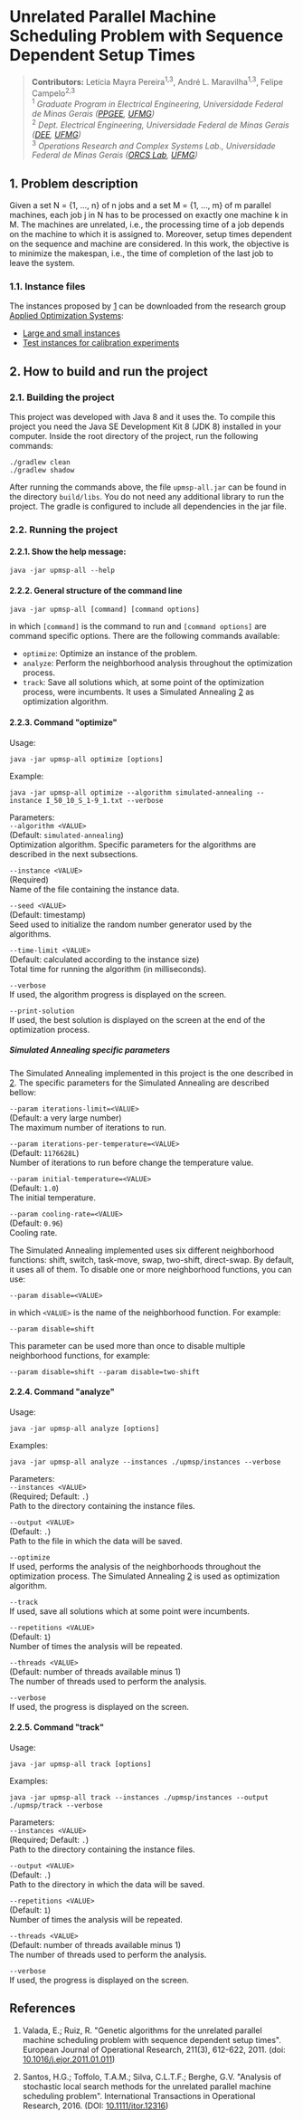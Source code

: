 # Unrelated Parallel Machine Scheduling Problem with Sequence Dependent Setup Times

> **Contributors:** Letícia Mayra Pereira<sup>1,3</sup>, André L. Maravilha<sup>1,3</sup>, Felipe Campelo<sup>2,3</sup>  
> <sup>1</sup> *Graduate Program in Electrical Engineering, Universidade Federal de Minas Gerais ([PPGEE](https://www.ppgee.ufmg.br/), [UFMG](https://www.ufmg.br/))*  
> <sup>2</sup> *Dept. Electrical Engineering, Universidade Federal de Minas Gerais ([DEE](http://www.dee.ufmg.br/), [UFMG](https://www.ufmg.br/))*  
> <sup>3</sup> *Operations Research and Complex Systems Lab., Universidade Federal de Minas Gerais ([ORCS Lab](http://orcslab.ppgee.ufmg.br/), [UFMG](https://www.ufmg.br/))*


## 1. Problem description

Given a set N = {1, ..., n} of n jobs and a set M = {1, ..., m} of m parallel machines, each job j in N has to be processed on exactly one machine k in M. The machines are unrelated, i.e., the processing time of a job depends on the machine to which it is assigned to. Moreover, setup times dependent on the sequence and machine are considered. In this work, the objective is to minimize the makespan, i.e., the time of completion of the last job to leave the system.

### 1.1. Instance files

The instances proposed by [1](#references) can be downloaded from the research group [Applied Optimization Systems](http://soa.iti.es/problem-instances):
* [Large and small instances](http://soa.iti.es/files/RSDST.7z)
* [Test instances for calibration experiments](http://soa.iti.es/files/RSDSTCalibration.7z)

## 2. How to build and run the project

### 2.1. Building the project

This project was developed with Java 8 and it uses the. To compile this project you need the Java SE Development Kit 8 (JDK 8) installed in your computer. Inside the root directory of the project, run the following commands:
```
./gradlew clean
./gradlew shadow
```

After running the commands above, the file `upmsp-all.jar` can be found in the directory `build/libs`. You do not need any additional library to run the project. The gradle is configured to include all dependencies in the jar file.


### 2.2. Running the project

#### 2.2.1. Show the help message:

```
java -jar upmsp-all --help
```

#### 2.2.2. General structure of the command line

```
java -jar upmsp-all [command] [command options]
```  
in which `[command]` is the command to run and `[command options]` are command specific options. There are the following commands available:
* `optimize`: Optimize an instance of the problem.
* `analyze`: Perform the neighborhood analysis throughout the optimization process.
* `track`: Save all solutions which, at some point of the optimization process, were incumbents. It uses a Simulated Annealing [2](#references) as optimization algorithm.


#### 2.2.3. Command "optimize"

Usage:  
```
java -jar upmsp-all optimize [options]
```

Example:  
```
java -jar upmsp-all optimize --algorithm simulated-annealing --instance I_50_10_S_1-9_1.txt --verbose
```

Parameters:  
`--algorithm <VALUE>`  
(Default: `simulated-annealing`)  
Optimization algorithm. Specific parameters for the algorithms are described in the next subsections.

`--instance <VALUE>`  
(Required)  
Name of the file containing the instance data.

`--seed <VALUE>`  
(Default: timestamp)  
Seed used to initialize the random number generator used by the algorithms.

`--time-limit <VALUE>`  
(Default: calculated according to the instance size)  
Total time for running the algorithm (in milliseconds).

`--verbose`  
If used, the algorithm progress is displayed on the screen.

`--print-solution`  
If used, the best solution is displayed on the screen at the end of the optimization process.


##### Simulated Annealing specific parameters

The Simulated Annealing implemented in this project is the one described in [2](#references). The specific parameters for the Simulated Annealing are described bellow:

`--param iterations-limit=<VALUE>`  
(Default: a very large number)  
The maximum number of iterations to run.

`--param iterations-per-temperature=<VALUE>`  
(Default: `1176628L`)  
Number of iterations to run before change the temperature value.

`--param initial-temperature=<VALUE>`  
(Default: `1.0`)  
The initial temperature.

`--param cooling-rate=<VALUE>`  
(Default: `0.96`)  
Cooling rate.

The Simulated Annealing implemented uses six different neighborhood functions: shift, switch, task-move, swap, two-shift, direct-swap. By default, it uses all of them. To disable one or more neighborhood functions, you can use:
```
--param disable=<VALUE>
```  
in which `<VALUE>` is the name of the neighborhood function. For example:
```
--param disable=shift
```  
This parameter can be used more than once to disable multiple neighborhood functions, for example:
```
--param disable=shift --param disable=two-shift
```


#### 2.2.4. Command "analyze"

Usage:  
```
java -jar upmsp-all analyze [options]
```

Examples:  
```
java -jar upmsp-all analyze --instances ./upmsp/instances --verbose
```

Parameters:  
`--instances <VALUE>`  
(Required; Default: `.`)  
Path to the directory containing the instance files.

`--output <VALUE>`  
(Default: `.`)  
Path to the file in which the data will be saved.

`--optimize`  
If used, performs the analysis of the neighborhoods throughout the optimization process. The Simulated Annealing [2](#references) is used as optimization algorithm.

`--track`  
If used, save all solutions which at some point were incumbents.

`--repetitions <VALUE>`  
(Default: `1`)  
Number of times the analysis will be repeated.

`--threads <VALUE>`  
(Default: number of threads available minus 1)  
The number of threads used to perform the analysis.

`--verbose`  
If used, the progress is displayed on the screen.


#### 2.2.5. Command "track"

Usage:  
```
java -jar upmsp-all track [options]
```

Examples:  
```
java -jar upmsp-all track --instances ./upmsp/instances --output ./upmsp/track --verbose
```

Parameters:  
`--instances <VALUE>`  
(Required; Default: `.`)  
Path to the directory containing the instance files.

`--output <VALUE>`  
(Default: `.`)  
Path to the directory in which the data will be saved.

`--repetitions <VALUE>`  
(Default: `1`)  
Number of times the analysis will be repeated.

`--threads <VALUE>`  
(Default: number of threads available minus 1)  
The number of threads used to perform the analysis.

`--verbose`  
If used, the progress is displayed on the screen.


## References

1. Valada, E.; Ruiz, R. "Genetic algorithms for the unrelated parallel machine scheduling problem with sequence dependent setup times". European Journal of Operational Research, 211(3), 612-622, 2011. (doi: [10.1016/j.ejor.2011.01.011](https://doi.org/10.1016/j.ejor.2011.01.011))

2. Santos, H.G.; Toffolo, T.A.M.; Silva, C.L.T.F.; Berghe, G.V. "Analysis of stochastic local search methods for the unrelated parallel machine scheduling problem". International Transactions in Operational Research, 2016. (DOI: [10.1111/itor.12316](https://doi.org/10.1111/itor.12316))

